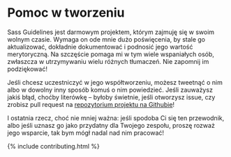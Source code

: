 
# Pomoc w tworzeniu

Sass Guidelines jest darmowym projektem, którym zajmuję się w swoim wolnym czasie. Wymaga on ode mnie dużo poświęcenia, by stale go aktualizować, dokładnie dokumentować i podnosić jego wartość merytoryczną. Na szczęście pomaga mi w tym wiele wspaniałych osób, zwłaszcza w utrzymywaniu <label for="aside-toggle" class="link-like">wielu różnych tłumaczeń</label>. Nie zapomnij im podziękować!

Jeśli chcesz uczestniczyć w jego współtworzeniu, możesz tweetnąć o nim albo w dowolny inny sposób komuś o nim powiedzieć. Jeśli zauważysz jakiś błąd, choćby literówkę – byłoby świetnie, jeśli otworzysz issue, czy zrobisz pull request na [repozytorium projektu na Githubie](https://github.com/HugoGiraudel/sass-guidelines)!

I ostatnia rzecz, choć nie mniej ważna: jeśli spodoba Ci się ten przewodnik, albo jeśli uznasz go jako przydatny dla Twojego zespołu, proszę rozważ jego wsparcie, tak bym mógł nadal nad nim pracować!

{% include contributing.html %}
